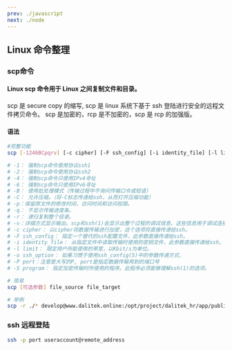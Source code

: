 ```yaml
---
prev: ./javascript
next: ./node
---
```


## Linux 命令整理

### scp命令

#### Linux scp 命令用于 Linux 之间复制文件和目录。

scp 是 secure copy 的缩写, scp 是 linux 系统下基于 ssh 登陆进行安全的远程文件拷贝命令。
scp 是加密的，rcp 是不加密的，scp 是 rcp 的加强版。

#### 语法

```bash
#完整功能
scp [-1246BCpqrv] [-c cipher] [-F ssh_config] [-i identity_file] [-l limit] [-o ssh_option] [-P port] [-S program] [[user@]host1:]file1 [...] [[user@]host2:]file2

# -1： 强制scp命令使用协议ssh1
# -2： 强制scp命令使用协议ssh2
# -4： 强制scp命令只使用IPv4寻址
# -6： 强制scp命令只使用IPv6寻址
# -B： 使用批处理模式（传输过程中不询问传输口令或短语）
# -C： 允许压缩。（将-C标志传递给ssh，从而打开压缩功能）
# -p：保留原文件的修改时间，访问时间和访问权限。
# -q： 不显示传输进度条。
# -r： 递归复制整个目录。
# -v：详细方式显示输出。scp和ssh(1)会显示出整个过程的调试信息。这些信息用于调试连接，验证和配置问题。
# -c cipher： 以cipher将数据传输进行加密，这个选项将直接传递给ssh。
# -F ssh_config： 指定一个替代的ssh配置文件，此参数直接传递给ssh。
# -i identity_file： 从指定文件中读取传输时使用的密钥文件，此参数直接传递给ssh。
# -l limit： 限定用户所能使用的带宽，以Kbit/s为单位。
# -o ssh_option： 如果习惯于使用ssh_config(5)中的参数传递方式，
# -P port：注意是大写的P, port是指定数据传输用到的端口号
# -S program： 指定加密传输时所使用的程序。此程序必须能够理解ssh(1)的选项。

# 简易
scp [可选参数] file_source file_target 

# 举例
scp -r ./* develop@www.dalitek.online:/opt/project/dalitek_hr/app/public/
```

### ssh 远程登陆
```bash
ssh -p port useraccount@remote_address
```






